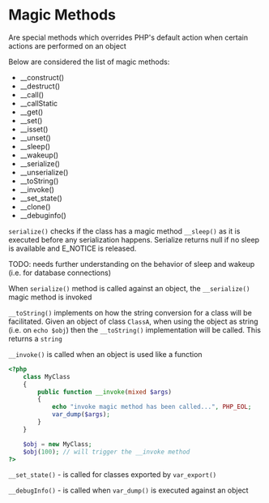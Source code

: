 
# Magic Methods  

Are special methods which overrides PHP's default action when certain actions are performed on an object  

Below are considered the list of magic methods:  
- __construct()
- __destruct()
- __call()
- __callStatic
- __get()
- __set()
- __isset()
- __unset()
- __sleep()
- __wakeup()
- __serialize()
- __unserialize()
- __toString()
- __invoke()
- __set_state()
- __clone()
- __debuginfo()

`serialize()` checks if the class has a magic method `__sleep()` as it is executed before any serialization happens. Serialize returns null if no sleep is available and E_NOTICE is released.  

TODO: needs further understanding on the behavior of sleep and wakeup (i.e. for database connections)

When `serialize()` method is called against an object, the `__serialize()` magic method is invoked

`__toString()` implements on how the string conversion for a class will be facilitated. Given an object of class `ClassA`, when using the object as string (i.e. on `echo $obj`) then the `__toString()` implementation will be called. This returns a `string`  

`__invoke()` is called when an object is used like a function  

```php
<?php
    class MyClass
    {
        public function __invoke(mixed $args)
        {
            echo "invoke magic method has been called...", PHP_EOL;
            var_dump($args);
        }
    }

    $obj = new MyClass;
    $obj(100); // will trigger the __invoke method
?>
```  

`__set_state()` - is called for classes exported by `var_export()`  


`__debugInfo()` - is called when `var_dump()` is executed against an object
